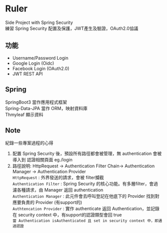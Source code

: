 # Ruler
 Side Project with Spring Security  
 練習 Spring Security 配置及保護，JWT產生及驗證，OAuth2.0協議

## 功能
- Username/Password Login
- Google Login (Oidc)
- Facebook Login (OAuth2.0)
- JWT REST API

## Spring
SpringBoot3 當作應用程式框架  
Spring-Data-JPA 當作 ORM，映射資料庫  
Thmyleaf 顯示資料   

## Note
紀錄一些專案過程的心得
1. 配置 Spring Security 後，預設所有路徑都會被管理，無 authentication 會被導入到 認證相關頁面 eg./login
2. 路徑說明: HttpRequest -> Authentication Filter Chain-> Authentication Manager -> Authentication Provider  
 `HttpRequest` : 外界發送的請求，會被 filter攔截  
 `Authentication Filter` : Spring Security 的核心功能。有多層filter，會過濾各種請求，由 Manager 返回 authentication   
 `Authentication Manager` : 此元件會去呼叫登記在他底下的 Provider 找到對應要負責的 Provider (有support的)  
 `Authtencation Provider` : 實作 authenticate 返回 Authentication，並記錄在 security context 中，有support的認證類型會回 true  
`當 Authentication isAuthenticated 且 set in security context 中，即通過認證`

